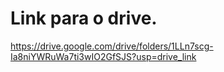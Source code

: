 # Link para o drive.
https://drive.google.com/drive/folders/1LLn7scg-Ia8niYWRuWa7ti3wIO2GfSJS?usp=drive_link